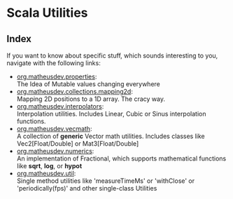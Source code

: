 [org.matheusdev.properties]: https://github.com/matheus23/ScalaUtils/tree/master/src/org/matheusdev/properties "org.matheusdev.properties"
[org.matheusdev.collections.mapping2d]: https://github.com/matheus23/ScalaUtils/tree/master/src/org/matheusdev/collections/mapping2d "org.matheusdev.collections.mapping2d"
[org.matheusdev.interpolators]: https://github.com/matheus23/ScalaUtils/tree/master/src/org/matheusdev/interpolators "org.matheusdev.interpolators"
[org.matheusdev.vecmath]: https://github.com/matheus23/ScalaUtils/tree/master/src/org/matheusdev/vecmath "org.matheusdev.vecmath"
[org.matheusdev.util]: https://github.com/matheus23/ScalaUtils/tree/master/src/org/matheusdev/util "org.matheusdev.util"
[org.matheusdev.numerics]: https://github.com/matheus23/ScalaUtils/tree/master/src/org/matheusdev/numerics "org.matheusdev.numerics"

# Scala Utilities

## Index

If you want to know about specific stuff, which sounds interesting to you, navigate with the following links:
 * [org.matheusdev.properties][org.matheusdev.properties]: <br /> The Idea of Mutable values changing everywhere
 * [org.matheusdev.collections.mapping2d][org.matheusdev.collections.mapping2d]: <br /> Mapping 2D positions to a 1D array. The cracy way.
 * [org.matheusdev.interpolators][org.matheusdev.interpolators]: <br /> Interpolation utilities. Includes Linear, Cubic or Sinus interpolation functions.
 * [org.matheusdev.vecmath][org.matheusdev.vecmath]: <br /> A collection of **generic** Vector math utilities. Includes classes like Vec2[Float/Double] or Mat3[Float/Double]
 * [org.matheusdev.numerics][org.matheusdev.numerics]: <br /> An implementation of Fractional, which supports mathematical functions like **sqrt**, **log**, or **hypot**
 * [org.matheusdev.util][org.matheusdev.util]: <br /> Single method utilities like 'measureTimeMs' or 'withClose' or 'periodically(fps)' and other single-class Utilities